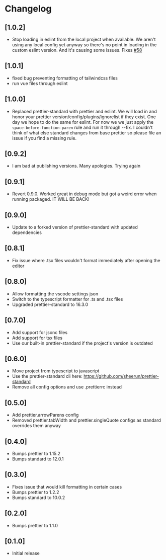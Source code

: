 # Changelog

## [1.0.2]

- Stop loading in eslint from the local project when available. We aren't using any local config yet anyway so there's no point in loading in the custom eslint version. And it's causing some issues. Fixes [#58](https://github.com/numso/prettier-standard-vscode/issues/58)

## [1.0.1]

- fixed bug preventing formatting of tailwindcss files
- run vue files through eslint

## [1.0.0]

- Replaced prettier-standard with prettier and eslint. We will load in and honor your prettier version/config/plugins/ignorelist if they exist. One day we hope to do the same for eslint. For now we we just apply the `space-before-function-paren` rule and run it through --fix. I couldn't think of what else standard changes from base prettier so please file an issue if you find a missing rule.

## [0.9.2]

- I am bad at publishing versions. Many apologies. Trying again

## [0.9.1]

- Revert 0.9.0. Worked great in debug mode but got a weird error when running packaged. IT WILL BE BACK!

## [0.9.0]

- Update to a forked version of prettier-standard with updated dependencies

## [0.8.1]

- Fix issue where .tsx files wouldn't format immediately after opening the editor

## [0.8.0]

- Allow formatting the vscode settings json
- Switch to the typescript formatter for .ts and .tsx files
- Upgraded prettier-standard to 16.3.0

## [0.7.0]

- Add support for jsonc files
- Add support for tsx files
- Use our built-in prettier-standard if the project's version is outdated

## [0.6.0]

- Move project from typescript to javascript
- Use the prettier-standard cli here: https://github.com/sheerun/prettier-standard
- Remove all config options and use .prettierrc instead

## [0.5.0]

- Add prettier.arrowParens config
- Removed prettier.tabWidth and prettier.singleQuote configs as standard overrides them anyway

## [0.4.0]

- Bumps prettier to 1.15.2
- Bumps standard to 12.0.1

## [0.3.0]

- Fixes issue that would kill formatting in certain cases
- Bumps prettier to 1.2.2
- Bumps standard to 10.0.2

## [0.2.0]

- Bumps prettier to 1.1.0

## [0.1.0]

- Initial release
